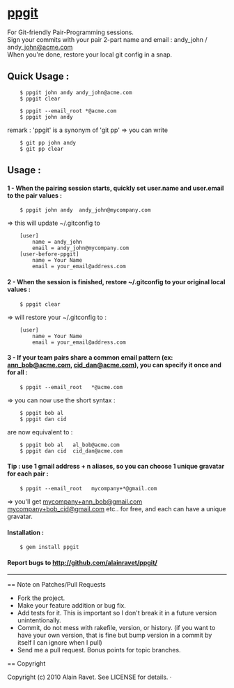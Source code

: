 [ppgit](http://rubygems.org/gems/ppgit)
=======

For Git-friendly Pair-Programming sessions.    
Sign your commits with your pair 2-part name and email : andy\_john / andy\_john@acme.com    
When you're done, restore your local git config in a snap.

Quick Usage :
-------------

		$ ppgit john andy andy_john@acme.com
		$ ppgit clear

		$ ppgit --email_root *@acme.com
		$ ppgit john andy

remark : 'ppgit' is a synonym of 'git pp' => you can write

		$ git pp john andy
		$ git pp clear


Usage :
-------

#### 1 - When the pairing session starts, quickly set user.name and user.email to the pair values :

		$ ppgit john andy  andy_john@mycompany.com

=> this will update ~/.gitconfig to

		[user]
			name = andy_john
			email = andy_john@mycompany.com
		[user-before-ppgit]
			name = Your Name
			email = your_email@address.com


#### 2 - When the session is finished, restore ~/.gitconfig to your original local values :

		$ ppgit clear

=> will restore your ~/.gitconfig to :

		[user]
			name = Your Name
			email = your_email@address.com

#### 3 - If your team pairs share a common email pattern (ex: ann_bob@acme.com, cid_dan@acme.com), you can specify it once and for all :

		$ ppgit --email_root   *@acme.com

=> you can now use the short syntax :

		$ ppgit bob al
		$ ppgit dan cid

are now equivalent to :

		$ ppgit bob al   al_bob@acme.com
		$ ppgit dan cid  cid_dan@acme.com


#### Tip : use 1 gmail address + n aliases, so you can choose 1 unique gravatar for each pair :

		$ ppgit --email_root   mycompany+*@gmail.com

=> you'll get
        mycompany+ann_bob@gmail.com
        mycompany+bob_cid@gmail.com
        etc..
      for free, and each can have a unique gravatar.


#### Installation :

		$ gem install ppgit

#### Report bugs to <http://github.com/alainravet/ppgit/>

--------------------------------------------------------------------------------

== Note on Patches/Pull Requests
 
* Fork the project.
* Make your feature addition or bug fix.
* Add tests for it. This is important so I don't break it in a
  future version unintentionally.
* Commit, do not mess with rakefile, version, or history.
  (if you want to have your own version, that is fine but bump version in a commit by itself I can ignore when I pull)
* Send me a pull request. Bonus points for topic branches.

== Copyright

Copyright (c) 2010 Alain Ravet. See LICENSE for details.
·